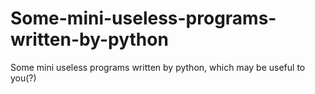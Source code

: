 # Some-mini-useless-programs-written-by-python
Some mini useless programs written by python, which may be useful to you(?)
